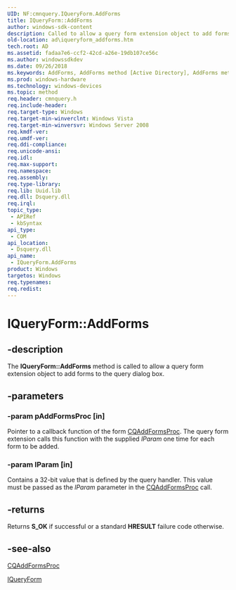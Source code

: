 ```yaml
---
UID: NF:cmnquery.IQueryForm.AddForms
title: IQueryForm::AddForms
author: windows-sdk-content
description: Called to allow a query form extension object to add forms to the query dialog box.
old-location: ad\iqueryform_addforms.htm
tech.root: AD
ms.assetid: fadaa7e6-ccf2-42cd-a26e-19db107ce56c
ms.author: windowssdkdev
ms.date: 09/26/2018
ms.keywords: AddForms, AddForms method [Active Directory], AddForms method [Active Directory],IQueryForm interface, IQueryForm interface [Active Directory],AddForms method, IQueryForm.AddForms, IQueryForm::AddForms, _glines_iqueryform_addforms, ad.iqueryform__addforms, ad.iqueryform_addforms, cmnquery/IQueryForm::AddForms
ms.prod: windows-hardware
ms.technology: windows-devices
ms.topic: method
req.header: cmnquery.h
req.include-header: 
req.target-type: Windows
req.target-min-winverclnt: Windows Vista
req.target-min-winversvr: Windows Server 2008
req.kmdf-ver: 
req.umdf-ver: 
req.ddi-compliance: 
req.unicode-ansi: 
req.idl: 
req.max-support: 
req.namespace: 
req.assembly: 
req.type-library: 
req.lib: Uuid.lib
req.dll: Dsquery.dll
req.irql: 
topic_type:
 - APIRef
 - kbSyntax
api_type:
 - COM
api_location:
 - Dsquery.dll
api_name:
 - IQueryForm.AddForms
product: Windows
targetos: Windows
req.typenames: 
req.redist: 
---
```


# IQueryForm::AddForms


## -description


The <b>IQueryForm::AddForms</b> method is called to allow a query form extension object to add forms to the query dialog box.


## -parameters




### -param pAddFormsProc [in]

Pointer to a callback function of the form <a href="https://msdn.microsoft.com/e4221299-93de-4747-b464-0d152d6e767b">CQAddFormsProc</a>. The query form extension  calls this function with the supplied <i>lParam</i> one time for each form to be added.


### -param lParam [in]

Contains a 32-bit value that is defined by the query handler. This value must be passed as the <i>lParam</i> parameter in the <a href="https://msdn.microsoft.com/e4221299-93de-4747-b464-0d152d6e767b">CQAddFormsProc</a> call.


## -returns



Returns <b>S_OK</b> if successful or a standard <b>HRESULT</b> failure code otherwise.




## -see-also




<a href="https://msdn.microsoft.com/e4221299-93de-4747-b464-0d152d6e767b">CQAddFormsProc</a>



<a href="https://msdn.microsoft.com/fd4f41f0-8aeb-4c83-a079-a5a77685c143">IQueryForm</a>
 

 

